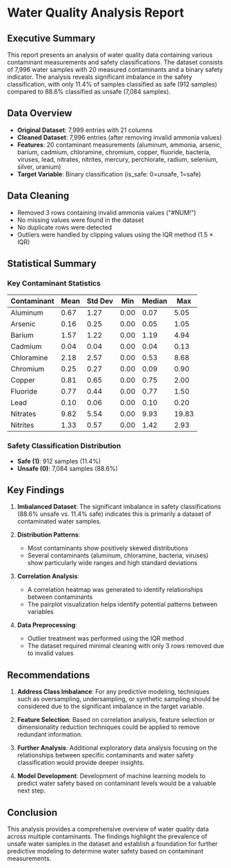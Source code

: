 # Water Quality Analysis Report

## Executive Summary
This report presents an analysis of water quality data containing various contaminant measurements and safety classifications. The dataset consists of 7,996 water samples with 20 measured contaminants and a binary safety indicator. The analysis reveals significant imbalance in the safety classification, with only 11.4% of samples classified as safe (912 samples) compared to 88.6% classified as unsafe (7,084 samples).

## Data Overview
- **Original Dataset**: 7,999 entries with 21 columns
- **Cleaned Dataset**: 7,996 entries (after removing invalid ammonia values)
- **Features**: 20 contaminant measurements (aluminum, ammonia, arsenic, barium, cadmium, chloramine, chromium, copper, fluoride, bacteria, viruses, lead, nitrates, nitrites, mercury, perchlorate, radium, selenium, silver, uranium)
- **Target Variable**: Binary classification (is_safe: 0=unsafe, 1=safe)

## Data Cleaning
- Removed 3 rows containing invalid ammonia values ("#NUM!")
- No missing values were found in the dataset
- No duplicate rows were detected
- Outliers were handled by clipping values using the IQR method (1.5 × IQR)

## Statistical Summary

### Key Contaminant Statistics
| Contaminant | Mean | Std Dev | Min | Median | Max |
|------------|------|---------|-----|--------|-----|
| Aluminum   | 0.67 | 1.27    | 0.00 | 0.07  | 5.05 |
| Arsenic    | 0.16 | 0.25    | 0.00 | 0.05  | 1.05 |
| Barium     | 1.57 | 1.22    | 0.00 | 1.19  | 4.94 |
| Cadmium    | 0.04 | 0.04    | 0.00 | 0.04  | 0.13 |
| Chloramine | 2.18 | 2.57    | 0.00 | 0.53  | 8.68 |
| Chromium   | 0.25 | 0.27    | 0.00 | 0.09  | 0.90 |
| Copper     | 0.81 | 0.65    | 0.00 | 0.75  | 2.00 |
| Fluoride   | 0.77 | 0.44    | 0.00 | 0.77  | 1.50 |
| Lead       | 0.10 | 0.06    | 0.00 | 0.10  | 0.20 |
| Nitrates   | 9.82 | 5.54    | 0.00 | 9.93  | 19.83 |
| Nitrites   | 1.33 | 0.57    | 0.00 | 1.42  | 2.93 |

### Safety Classification Distribution
- **Safe (1)**: 912 samples (11.4%)
- **Unsafe (0)**: 7,084 samples (88.6%)

## Key Findings

1. **Imbalanced Dataset**: The significant imbalance in safety classifications (88.6% unsafe vs. 11.4% safe) indicates this is primarily a dataset of contaminated water samples.

2. **Distribution Patterns**: 
   - Most contaminants show positively skewed distributions
   - Several contaminants (aluminum, chloramine, bacteria, viruses) show particularly wide ranges and high standard deviations

3. **Correlation Analysis**:
   - A correlation heatmap was generated to identify relationships between contaminants
   - The pairplot visualization helps identify potential patterns between variables

4. **Data Preprocessing**:
   - Outlier treatment was performed using the IQR method
   - The dataset required minimal cleaning with only 3 rows removed due to invalid values

## Recommendations

1. **Address Class Imbalance**: For any predictive modeling, techniques such as oversampling, undersampling, or synthetic sampling should be considered due to the significant imbalance in the target variable.

2. **Feature Selection**: Based on correlation analysis, feature selection or dimensionality reduction techniques could be applied to remove redundant information.

3. **Further Analysis**: Additional exploratory data analysis focusing on the relationships between specific contaminants and water safety classification would provide deeper insights.

4. **Model Development**: Development of machine learning models to predict water safety based on contaminant levels would be a valuable next step.

## Conclusion
This analysis provides a comprehensive overview of water quality data across multiple contaminants. The findings highlight the prevalence of unsafe water samples in the dataset and establish a foundation for further predictive modeling to determine water safety based on contaminant measurements.
